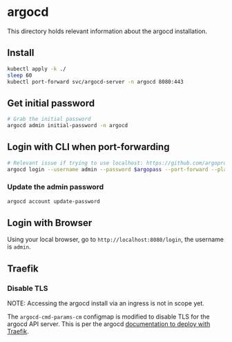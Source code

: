 # argocd

This directory holds relevant information about the argocd installation.

## Install

```bash
kubectl apply -k ./
sleep 60
kubectl port-forward svc/argocd-server -n argocd 8080:443
```

## Get initial password

```bash
# Grab the initial password
argocd admin initial-password -n argocd
```

## Login with CLI when port-forwarding

```bash
# Relevant issue if trying to use localhost: https://github.com/argoproj/argo-cd/issues/10884
argocd login --username admin --password $argopass --port-forward --plaintext --port-forward-namespace argocd
```

### Update the admin password

```bash
argocd account update-password
```

## Login with Browser

Using your local browser, go to `http://localhost:8080/login`, the
username is `admin`.



## Traefik

### Disable TLS

NOTE: Accessing the argocd install via an ingress is not in scope yet.

The `argocd-cmd-params-cm` configmap is modified to disable TLS for the argocd API server.
This is per the argocd [documentation to deploy with Traefik](https://argo-cd.readthedocs.io/en/stable/operator-manual/ingress/#traefik-v30).